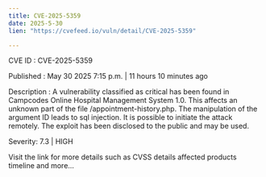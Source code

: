 ```yaml
---
title: CVE-2025-5359
date: 2025-5-30
lien: "https://cvefeed.io/vuln/detail/CVE-2025-5359"

---
```


CVE ID : CVE-2025-5359

Published :  May 30
2025
7:15 p.m. | 11 hours
10 minutes ago

Description : A vulnerability classified as critical has been found in Campcodes Online Hospital Management System 1.0. This affects an unknown part of the file /appointment-history.php. The manipulation of the argument ID leads to sql injection. It is possible to initiate the attack remotely. The exploit has been disclosed to the public and may be used.

Severity: 7.3 | HIGH

Visit the link for more details
such as CVSS details
affected products
timeline
and more...
